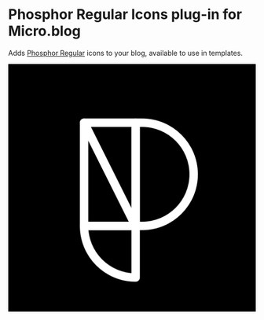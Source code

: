 # Phosphor Regular Icons plug-in for Micro.blog

Adds [Phosphor Regular](https://phosphoricons.com/?weight=%22regular%22) icons to your blog, available to use in templates.

![Phosphor Logo](https://raw.githubusercontent.com/jimmitchell/plugin-phosphor-regular/main/logo.png)